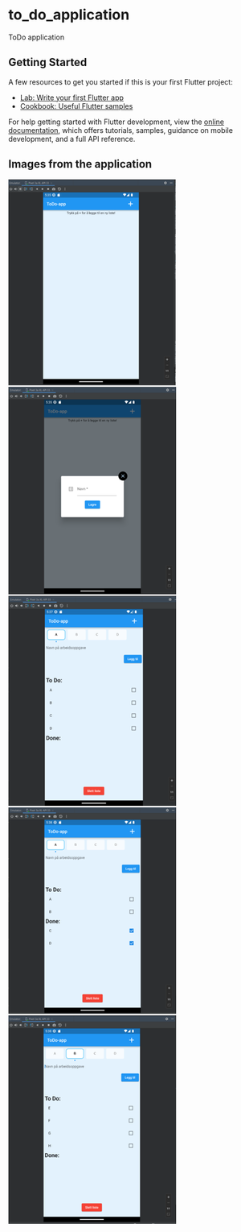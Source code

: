# to_do_application

ToDo application

## Getting Started

A few resources to get you started if this is your first Flutter project:

- [Lab: Write your first Flutter app](https://docs.flutter.dev/get-started/codelab)
- [Cookbook: Useful Flutter samples](https://docs.flutter.dev/cookbook)

For help getting started with Flutter development, view the
[online documentation](https://docs.flutter.dev/), which offers tutorials,
samples, guidance on mobile development, and a full API reference.

## Images from the application

![](flutter1.png)
![](flutter2.png)
![](flutter3.png)
![](flutter4.png)
![](flutter5.png)

